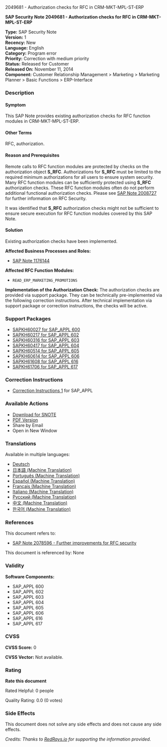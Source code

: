 2049681 - Authorization checks for RFC in CRM-MKT-MPL-ST-ERP

**SAP Security Note 2049681 - Authorization checks for RFC in CRM-MKT-MPL-ST-ERP**

**Type:** SAP Security Note  
**Version:** 1  
**Recency:** New  
**Language:** English  
**Category:** Program error  
**Priority:** Correction with medium priority  
**Status:** Released for Customer  
**Released On:** November 11, 2014  
**Component:** Customer Relationship Management > Marketing > Marketing Planner > Basic Functions > ERP-Interface  

### Description

#### Symptom
This SAP Note provides existing authorization checks for RFC function modules in CRM-MKT-MPL-ST-ERP.

#### Other Terms
RFC, authorization.

#### Reason and Prerequisites
Remote calls to RFC function modules are protected by checks on the authorization object **S_RFC**. Authorizations for **S_RFC** must be limited to the required minimum authorizations for all users to ensure system security. Many RFC function modules can be sufficiently protected using **S_RFC** authorization checks. These RFC function modules often do not perform additional functional authorization checks. Please see [SAP Note 2008727](https://me.sap.com/notes/2008727) for further information on RFC Security.

It was identified that **S_RFC** authorization checks might not be sufficient to ensure secure execution for RFC function modules covered by this SAP Note.

#### Solution
Existing authorization checks have been implemented.

**Affected Business Processes and Roles:**
- [SAP Note 1176144](https://me.sap.com/notes/1176144)

**Affected RFC Function Modules:**
- `READ_ERP_MARKETING_PROMOTIONS`

**Implementation of the Authorization Check:**
The authorization checks are provided via support package. They can be technically pre-implemented via the following correction instructions. After technical implementation via support package or correction instructions, the checks will be active.

### Support Packages

- [SAPKH60027 for SAP_APPL 600](https://me.sap.com/supportpackage/SAPKH60027)
- [SAPKH60217 for SAP_APPL 602](https://me.sap.com/supportpackage/SAPKH60217)
- [SAPKH60316 for SAP_APPL 603](https://me.sap.com/supportpackage/SAPKH60316)
- [SAPKH60417 for SAP_APPL 604](https://me.sap.com/supportpackage/SAPKH60417)
- [SAPKH60514 for SAP_APPL 605](https://me.sap.com/supportpackage/SAPKH60514)
- [SAPKH60614 for SAP_APPL 606](https://me.sap.com/supportpackage/SAPKH60614)
- [SAPKH61608 for SAP_APPL 616](https://me.sap.com/supportpackage/SAPKH61608)
- [SAPKH61706 for SAP_APPL 617](https://me.sap.com/supportpackage/SAPKH61706)

### Correction Instructions

- [Correction Instructions 1](https://me.sap.com/corrins/0002049681/1) for SAP_APPL

### Available Actions

- [Download for SNOTE](https://notesdownloads.sap.com/note/0040000012184122017)
- [PDF Version](https://userapps.support.sap.com/sap/support/sfm/notes/print/0002049681?language=en-US&token=A6BEE27DFACFEF1DB5F544B4E46C50E7)
- Share by Email
- Open in New Window

### Translations

Available in multiple languages:

- [Deutsch](https://me.sap.com/notes/0002049681/D)
- [日本語 (Machine Translation)](https://me.sap.com/notes/0002049681/J)
- [Português (Machine Translation)](https://me.sap.com/notes/0002049681/P)
- [Español (Machine Translation)](https://me.sap.com/notes/0002049681/S)
- [Français (Machine Translation)](https://me.sap.com/notes/0002049681/F)
- [Italiano (Machine Translation)](https://me.sap.com/notes/0002049681/I)
- [Русский (Machine Translation)](https://me.sap.com/notes/0002049681/R)
- [中文 (Machine Translation)](https://me.sap.com/notes/0002049681/1)
- [한국어 (Machine Translation)](https://me.sap.com/notes/0002049681/3)

### References

This document refers to:

- [SAP Note 2078596 - Further improvements for RFC security](https://me.sap.com/notes/2078596)

This document is referenced by: None

### Validity

**Software Components:**

- SAP_APPL 600
- SAP_APPL 602
- SAP_APPL 603
- SAP_APPL 604
- SAP_APPL 605
- SAP_APPL 606
- SAP_APPL 616
- SAP_APPL 617

### CVSS

**CVSS Score:** 0

**CVSS Vector:** Not available.

### Rating

**Rate this document**

Rated Helpful: 0 people

Quality Rating: 0.0 (0 votes)

### Side Effects

This document does not solve any side effects and does not cause any side effects.

*Credits: Thanks to [RedRays.io](https://redrays.io) for supporting the information provided.*